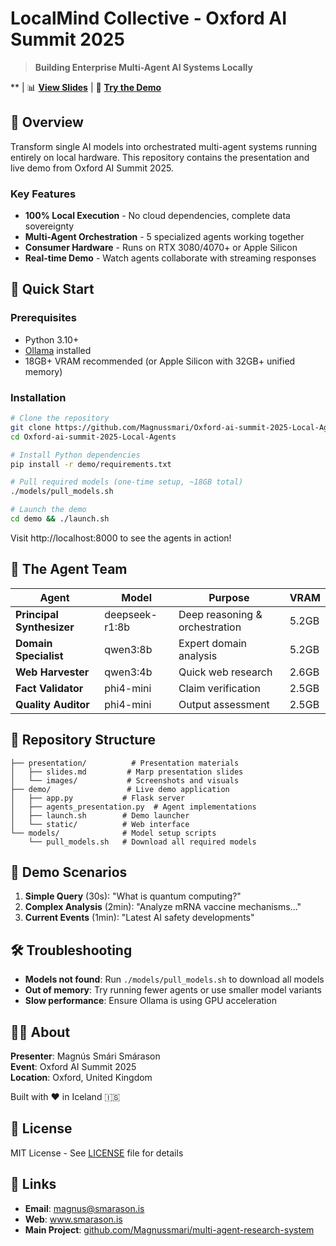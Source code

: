 # LocalMind Collective - Oxford AI Summit 2025

> **Building Enterprise Multi-Agent AI Systems Locally**

** | 📊 **[View Slides](presentation/slides.md)** | 🚀 **[Try the Demo](#quick-start)**

## 🌟 Overview

Transform single AI models into orchestrated multi-agent systems running entirely on local hardware. This repository contains the presentation and live demo from Oxford AI Summit 2025.

### Key Features

- **100% Local Execution** - No cloud dependencies, complete data sovereignty
- **Multi-Agent Orchestration** - 5 specialized agents working together
- **Consumer Hardware** - Runs on RTX 3080/4070+ or Apple Silicon
- **Real-time Demo** - Watch agents collaborate with streaming responses

## 🚀 Quick Start

### Prerequisites

- Python 3.10+
- [Ollama](https://ollama.ai) installed
- 18GB+ VRAM recommended (or Apple Silicon with 32GB+ unified memory)

### Installation

```bash
# Clone the repository
git clone https://github.com/Magnussmari/Oxford-ai-summit-2025-Local-Agents.git
cd Oxford-ai-summit-2025-Local-Agents

# Install Python dependencies
pip install -r demo/requirements.txt

# Pull required models (one-time setup, ~18GB total)
./models/pull_models.sh

# Launch the demo
cd demo && ./launch.sh
```

Visit http://localhost:8000 to see the agents in action!

## 🤖 The Agent Team

| Agent | Model | Purpose | VRAM |
|-------|-------|---------|------|
| **Principal Synthesizer** | deepseek-r1:8b | Deep reasoning & orchestration | 5.2GB |
| **Domain Specialist** | qwen3:8b | Expert domain analysis | 5.2GB |
| **Web Harvester** | qwen3:4b | Quick web research | 2.6GB |
| **Fact Validator** | phi4-mini | Claim verification | 2.5GB |
| **Quality Auditor** | phi4-mini | Output assessment | 2.5GB |

## 📁 Repository Structure

```
├── presentation/          # Presentation materials
│   ├── slides.md         # Marp presentation slides
│   └── images/           # Screenshots and visuals
├── demo/                 # Live demo application
│   ├── app.py           # Flask server
│   ├── agents_presentation.py  # Agent implementations
│   ├── launch.sh        # Demo launcher
│   └── static/          # Web interface
└── models/              # Model setup scripts
    └── pull_models.sh   # Download all required models
```

## 🎯 Demo Scenarios

1. **Simple Query** (30s): "What is quantum computing?"
2. **Complex Analysis** (2min): "Analyze mRNA vaccine mechanisms..."
3. **Current Events** (1min): "Latest AI safety developments"

## 🛠️ Troubleshooting

- **Models not found**: Run `./models/pull_models.sh` to download all models
- **Out of memory**: Try running fewer agents or use smaller model variants
- **Slow performance**: Ensure Ollama is using GPU acceleration

## 👨‍💻 About

**Presenter**: Magnús Smári Smárason  
**Event**: Oxford AI Summit 2025  
**Location**: Oxford, United Kingdom  

Built with ❤️ in Iceland 🇮🇸

## 📄 License

MIT License - See [LICENSE](LICENSE) file for details

## 🔗 Links

- **Email**: magnus@smarason.is
- **Web**: www.smarason.is
- **Main Project**: [github.com/Magnussmari/multi-agent-research-system](https://github.com/Magnussmari/multi-agent-research-system)
